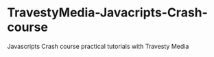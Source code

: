 # TravestyMedia-Javacripts-Crash-course
Javascripts Crash course practical tutorials with Travesty Media
